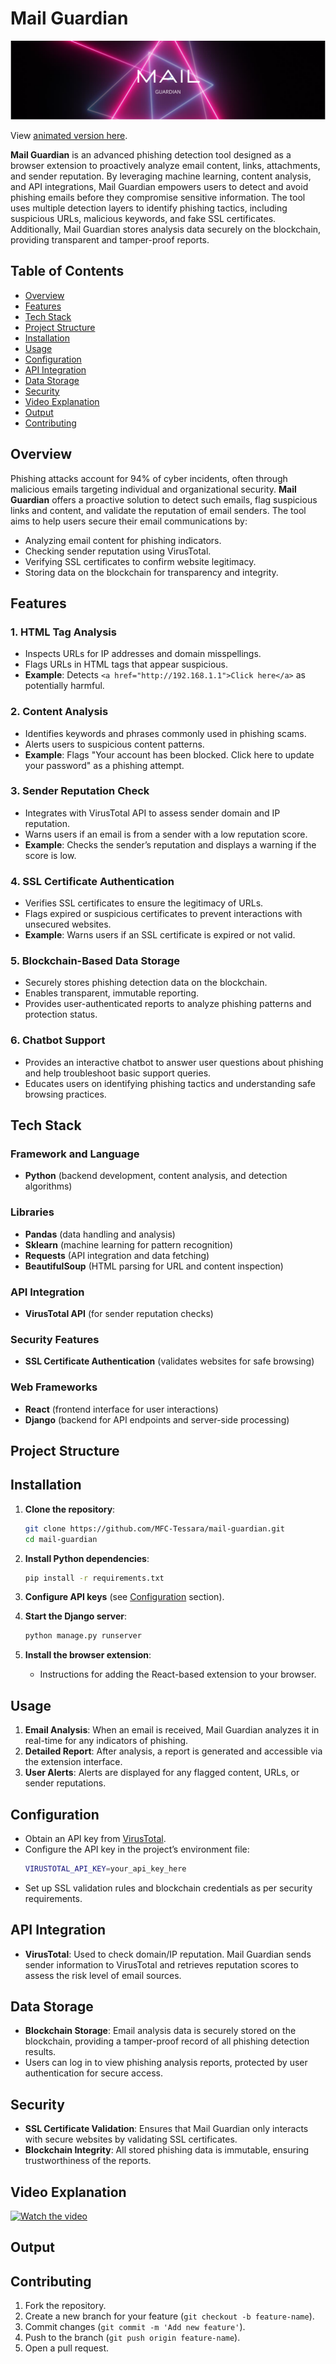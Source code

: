 
# Mail Guardian


![Static SVG Preview](./assets/MAIL.gif)

View [animated version here](./assets/MAIL.gif).


**Mail Guardian** is an advanced phishing detection tool designed as a browser extension to proactively analyze email content, links, attachments, and sender reputation. By leveraging machine learning, content analysis, and API integrations, Mail Guardian empowers users to detect and avoid phishing emails before they compromise sensitive information. The tool uses multiple detection layers to identify phishing tactics, including suspicious URLs, malicious keywords, and fake SSL certificates. Additionally, Mail Guardian stores analysis data securely on the blockchain, providing transparent and tamper-proof reports.

## Table of Contents

- [Overview](#overview)
- [Features](#features)
- [Tech Stack](#tech-stack)
- [Project Structure](#project-structure)
- [Installation](#installation)
- [Usage](#usage)
- [Configuration](#configuration)
- [API Integration](#api-integration)
- [Data Storage](#data-storage)
- [Security](#security)
- [Video Explanation](#video-explanation)
- [Output](#output)
- [Contributing](#contributing)


## Overview

Phishing attacks account for 94% of cyber incidents, often through malicious emails targeting individual and organizational security. **Mail Guardian** offers a proactive solution to detect such emails, flag suspicious links and content, and validate the reputation of email senders. The tool aims to help users secure their email communications by:
- Analyzing email content for phishing indicators.
- Checking sender reputation using VirusTotal.
- Verifying SSL certificates to confirm website legitimacy.
- Storing data on the blockchain for transparency and integrity.

## Features

### 1. HTML Tag Analysis
- Inspects URLs for IP addresses and domain misspellings.
- Flags URLs in HTML tags that appear suspicious.
- **Example**: Detects `<a href="http://192.168.1.1">Click here</a>` as potentially harmful.

### 2. Content Analysis
- Identifies keywords and phrases commonly used in phishing scams.
- Alerts users to suspicious content patterns.
- **Example**: Flags "Your account has been blocked. Click here to update your password" as a phishing attempt.

### 3. Sender Reputation Check
- Integrates with VirusTotal API to assess sender domain and IP reputation.
- Warns users if an email is from a sender with a low reputation score.
- **Example**: Checks the sender’s reputation and displays a warning if the score is low.

### 4. SSL Certificate Authentication
- Verifies SSL certificates to ensure the legitimacy of URLs.
- Flags expired or suspicious certificates to prevent interactions with unsecured websites.
- **Example**: Warns users if an SSL certificate is expired or not valid.

### 5. Blockchain-Based Data Storage
- Securely stores phishing detection data on the blockchain.
- Enables transparent, immutable reporting.
- Provides user-authenticated reports to analyze phishing patterns and protection status.

### 6. Chatbot Support
- Provides an interactive chatbot to answer user questions about phishing and help troubleshoot basic support queries.
- Educates users on identifying phishing tactics and understanding safe browsing practices.

## Tech Stack

### Framework and Language
- **Python** (backend development, content analysis, and detection algorithms)

### Libraries
- **Pandas** (data handling and analysis)
- **Sklearn** (machine learning for pattern recognition)
- **Requests** (API integration and data fetching)
- **BeautifulSoup** (HTML parsing for URL and content inspection)

### API Integration
- **VirusTotal API** (for sender reputation checks)

### Security Features
- **SSL Certificate Authentication** (validates websites for safe browsing)

### Web Frameworks
- **React** (frontend interface for user interactions)
- **Django** (backend for API endpoints and server-side processing)

## Project Structure


## Installation

1. **Clone the repository**:
   ```bash
   git clone https://github.com/MFC-Tessara/mail-guardian.git
   cd mail-guardian
   ```

2. **Install Python dependencies**:
   ```bash
   pip install -r requirements.txt
   ```

3. **Configure API keys** (see [Configuration](#configuration) section).

4. **Start the Django server**:
   ```bash
   python manage.py runserver
   ```

5. **Install the browser extension**:
   - Instructions for adding the React-based extension to your browser.

## Usage

1. **Email Analysis**: When an email is received, Mail Guardian analyzes it in real-time for any indicators of phishing.
2. **Detailed Report**: After analysis, a report is generated and accessible via the extension interface.
3. **User Alerts**: Alerts are displayed for any flagged content, URLs, or sender reputations.

## Configuration

- Obtain an API key from [VirusTotal](https://www.virustotal.com/).
- Configure the API key in the project’s environment file:
   ```bash
   VIRUSTOTAL_API_KEY=your_api_key_here
   ```
- Set up SSL validation rules and blockchain credentials as per security requirements.

## API Integration

- **VirusTotal**: Used to check domain/IP reputation. Mail Guardian sends sender information to VirusTotal and retrieves reputation scores to assess the risk level of email sources.

## Data Storage

- **Blockchain Storage**: Email analysis data is securely stored on the blockchain, providing a tamper-proof record of all phishing detection results.
- Users can log in to view phishing analysis reports, protected by user authentication for secure access.

## Security

- **SSL Certificate Validation**: Ensures that Mail Guardian only interacts with secure websites by validating SSL certificates.
- **Blockchain Integrity**: All stored phishing data is immutable, ensuring trustworthiness of the reports.

## Video Explanation
[![Watch the video](https://img.youtube.com/vi/v=Dm18O416UV0/assets/IMG_5841.png)](https://www.youtube.com/watch?v=Dm18O416UV0)

## Output

## Contributing

1. Fork the repository.
2. Create a new branch for your feature (`git checkout -b feature-name`).
3. Commit changes (`git commit -m 'Add new feature'`).
4. Push to the branch (`git push origin feature-name`).
5. Open a pull request.



